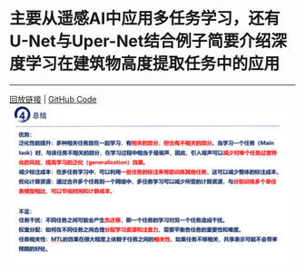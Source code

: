 # 主要从遥感AI中应用多任务学习，还有U-Net与Uper-Net结合例子简要介绍深度学习在建筑物高度提取任务中的应用
------
[回放链接](https://meeting.tencent.com/v2/cloud-record/share?id=8feaeff9-c998-4464-b9cd-dc758ec403c4&from=3) | [GitHub Code](https://github.com/lauraset/BuildingHeightModel)
![替代文本](zhuyaoneirong.png)
